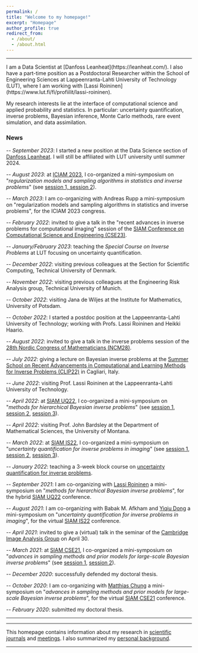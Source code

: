 ```yaml
---
permalink: /
title: "Welcome to my homepage!"
excerpt: "Homepage"
author_profile: true
redirect_from: 
  - /about/
  - /about.html
---
```

<hr>
I am a Data Scientist at [Danfoss Leanheat](https://leanheat.com/). I also have a part-time position as a Postdoctoral Researcher within the School of Engineering Sciences at Lappeenranta-Lahti University of Technology (LUT), where I am working with [Lassi Roininen](https://www.lut.fi/fi/profiilit/lassi-roininen).

My research interests lie at the interface of computational science and applied probability and statistics. In particular: uncertainty quantification, inverse problems, Bayesian inference, Monte Carlo methods, rare event simulation, and data assimilation.

### News

 -- *September 2023*: I started a new position at the Data Science section of [Danfoss Leanheat](https://leanheat.com/). I will still be affiliated with LUT university until summer 2024.

 -- *August 2023*: at [ICIAM 2023](https://iciam2023.org/), I co-organized a mini-symposium on "*regularization models and sampling algorithms in statistics and inverse problems*" (see [session 1, session 2](https://iciam2023.org/registered_data?id=00754)).

 -- *March 2023*: I am co-organizing with Andreas Rupp a mini-symposium on "regularization models and sampling algorithms in statistics and inverse problems", for the ICIAM 2023 congress.

 -- *February 2022*: invited to give a talk in the "recent advances in inverse problems for computational imaging" session of the [SIAM Conference on Computational Science and Engineering (CSE23)](https://www.siam.org/conferences/cm/conference/cse23).

 -- *January/February 2023*: teaching the *Special Course on Inverse Problems* at LUT focusing on uncertainty quantification.

 -- *December 2022*: visiting previous colleagues at the Section for Scientific Computing, Technical University of Denmark.

 -- *November 2022*: visiting previous colleagues at the Engineering Risk Analysis group, Technical University of Munich.

 -- *October 2022*: visiting Jana de Wiljes at the Institute for Mathematics, University of Potsdam.

 -- *October 2022*: I started a postdoc position at the Lappeenranta-Lahti University of Technology; working with Profs. Lassi Roininen and Heikki Haario.
 
 -- *August 2022*: invited to give a talk in the inverse problems session of the [28th Nordic Congress of Mathematicians (NCM28)](https://ncm28.math.aalto.fi/schedule/session/8).

 -- *July 2022*: giving a lecture on Bayesian inverse problems at the [Summer School on Recent Advancements in Computational and Learning Methods for Inverse Problems (CLIP22)](https://bugs.unica.it/cana/clip22/) in Cagliari, Italy.
 
 -- *June 2022*: visiting Prof. Lassi Roininen at the Lappeenranta-Lahti University of Technology.
 
 -- *April 2022*: at [SIAM UQ22](https://siam.org/conferences/cm/conference/uq22), I co-organized a mini-symposium on "*methods for hierarchical Bayesian inverse problems*" (see [session 1](https://meetings.siam.org/sess/dsp_programsess.cfm?sessioncode=73248), [session 2](https://meetings.siam.org/sess/dsp_programsess.cfm?SESSIONCODE=73249), [session 3](hhttps://meetings.siam.org/sess/dsp_programsess.cfm?SESSIONCODE=73384)).
  
 -- *April 2022*: visiting Prof. John Bardsley at the Department of Mathematical Sciences, the University of Montana.

 -- *March 2022*: at [SIAM IS22](https://siam.org/conferences/cm/conference/is22), I co-organized a mini-symposium on "*uncertainty quantification for inverse problems in imaging*" (see [session 1](https://meetings.siam.org/sess/dsp_programsess.cfm?SESSIONCODE=72914), [session 2](https://meetings.siam.org/sess/dsp_programsess.cfm?SESSIONCODE=72915), [session 3](https://meetings.siam.org/sess/dsp_programsess.cfm?SESSIONCODE=72916)).
 
 -- *January 2022*: teaching a 3-week block course on [uncertainty quantification for inverse problems](https://kurser.dtu.dk/course/02975).
 
 -- *September 2021*: I am co-organizing with [Lassi Roininen](https://research.lut.fi/converis/portal/Person/11250782) a mini-symposium on "*methods for hierarchical Bayesian inverse problems*", for the hybrid [SIAM UQ22](https://www.siam.org/conferences/cm/conference/uq22) conference.
 
 -- *August 2021*: I am co-organizing with Babak M. Afkham and [Yiqiu Dong](http://www2.compute.dtu.dk/~yido/index.html) a mini-symposium on "*uncertainty quantification for inverse problems in imaging*", for the virtual [SIAM IS22](https://www.siam.org/conferences/cm/conference/is22) conference.
 
 -- *April 2021*: invited to give a (virtual) talk in the seminar of the [Cambridge Image Analysis Group](http://www.damtp.cam.ac.uk/research/cia/) on April 30.

 -- *March 2021*: at [SIAM CSE21](https://www.siam.org/conferences/cm/conference/cse21), I co-organized a mini-symposium on "*advances in sampling methods and prior models for large-scale Bayesian inverse problems*" (see [session 1](https://meetings.siam.org/sess/dsp_programsess.cfm?SESSIONCODE=70045), [session 2](https://meetings.siam.org/sess/dsp_programsess.cfm?SESSIONCODE=70046)).

 -- *December 2020*: successfully defended my doctoral thesis.

 -- *October 2020*: I am co-organizing with [Matthias Chung](https://intranet.math.vt.edu/people/mcchung/) a mini-symposium on "*advances in sampling methods and prior models for large-scale Bayesian inverse problems*", for the virtual [SIAM CSE21](https://www.siam.org/conferences/cm/conference/cse21) conference. 

 -- *February 2020*: submitted my doctoral thesis.

<hr><hr>

This homepage contains information about my research in [scientific journals](/publications/) and [meetings](/talks/). I also summarized my [personal background](/cv/).

<hr>
